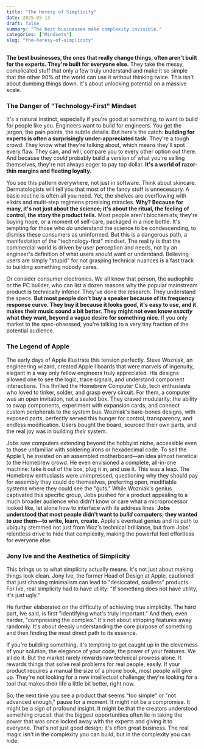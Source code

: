 ```yaml
---
title: "The Heresy of Simplicity"
date: 2025-05-13
draft: false
summary: "The best businesses make complexity invisible."
categories: ["Mindsets"]
slug: "the-heresy-of-simplicity"
---
```


**The best businesses, the ones that really change things, often aren't built for the experts. They're built for everyone else.** They take the messy, complicated stuff that only a few truly understand and make it so simple that the other 90% of the world can use it without thinking twice. This isn't about dumbing things down. It's about unlocking potential on a massive scale.

### The Danger of "Technology-First" Mindset

It's a natural instinct, especially if you're good at something, to want to build for people like you. Engineers want to build for engineers. You get the jargon, the pain points, the subtle details. But here's the catch: **building for experts is often a surprisingly under-appreciated task.** They're a tough crowd. They know what they're talking about, which means they'll spot every flaw. They can, and will, compare you to every other option out there. And because they *could* probably build a version of what you're selling themselves, they're not always eager to pay top dollar. **It's a world of razor-thin margins and fleeting loyalty.**

You see this pattern everywhere, not just in software. Think about skincare. Dermatologists will tell you that most of the fancy stuff is unnecessary. A basic routine is often all you need. Yet, the shelves are overflowing with elixirs and multi-step regimens promising miracles. **Why? Because for many, it's not just about the science; it's about the ritual, the feeling of control, the story the product tells.** Most people aren't biochemists; they're buying hope, or a moment of self-care, packaged in a nice bottle. It's tempting for those who *do* understand the science to be condescending, to dismiss these consumers as uninformed. But this is a dangerous path, a manifestation of the "technology-first" mindset. The reality is that the commercial world is driven by user perception and needs, not by an engineer's definition of what users *should* want or understand. Believing users are simply "stupid" for not grasping technical nuances is a fast track to building something nobody cares.

Or consider consumer electronics. We all know that person, the audiophile or the PC builder, who can list a dozen reasons why the popular mainstream product is technically inferior. They've done the research. They understand the specs. **But most people don't buy a speaker because of its frequency response curve. They buy it because it looks good, it's easy to use, and it makes their music sound a bit better.** **They might not even know *exactly* what they want, beyond a vague desire for something nice.** If you only market to the spec-obsessed, you're talking to a very tiny fraction of the potential audience.

### The Legend of Apple

The early days of Apple illustrate this tension perfectly. Steve Wozniak, an engineering wizard, created Apple I boards that were marvels of ingenuity, elegant in a way only fellow engineers truly appreciated. His designs allowed one to see the logic, trace signals, and understand component interactions. This thrilled the Homebrew Computer Club, tech enthusiasts who loved to tinker, solder, and grasp every circuit. For them, a computer was an open invitation, not a sealed box. They craved modularity: the ability to swap components, experiment with expansion cards, and connect custom peripherals to the system bus. Wozniak's bare-bones designs, with exposed parts, perfectly served this hunger for control, transparency, and endless modification. Users bought the board, sourced their own parts, and the real joy was in building *their* system.

Jobs saw computers extending beyond the hobbyist niche, accessible even to those unfamiliar with soldering irons or hexadecimal code. To sell the Apple I, he insisted on an assembled motherboard—an idea almost heretical to the Homebrew crowd. He even envisioned a complete, all-in-one machine: take it out of the box, plug it in, and use it. This was a leap. The Homebrew enthusiasts were unimpressed, questioning why they should pay for assembly they could do themselves, preferring open, modifiable systems where they could see the "guts." While Wozniak's genius captivated this specific group, Jobs pushed for a product appealing to a much broader audience who didn't know or care what a microprocessor looked like, let alone how to interface with its address lines. **Jobs understood that most people didn't want to *build* computers; they wanted to *use* them—to write, learn, create.** Apple's eventual genius and its path to ubiquity stemmed not just from Woz's technical brilliance, but from Jobs' relentless drive to hide that complexity, making the powerful feel effortless for everyone else.

### Jony Ive and the Aesthetics of Simplicity

This brings us to what simplicity actually means. It's not just about making things look clean. Jony Ive, the former Head of Design at Apple, cautioned that just chasing minimalism can lead to "desiccated, soulless" products. For Ive, real simplicity had to have utility: "If something does not have utility, it's just ugly."

He further elaborated on the difficulty of achieving true simplicity. The hard part, Ive said, is first "identifying what's truly important." And then, even harder, "compressing the complex." It's not about stripping features away randomly. It's about deeply understanding the core purpose of something and then finding the most direct path to its essence.

If you're building something, it's tempting to get caught up in the cleverness of your solution, the elegance of your code, the power of your features. We all do it. But the market rarely rewards raw technical prowess alone. It rewards things that solve real problems for real people, easily. If your product requires a manual the size of a phone book, most people will give up. They're not looking for a new intellectual challenge; they're looking for a tool that makes their life a little bit better, right now.

So, the next time you see a product that seems "too simple" or "not advanced enough," pause for a moment. It might not be a compromise. It might be a sign of profound insight. It might be that the creators understood something crucial: that the biggest opportunities often lie in taking the power that was once locked away with the experts and giving it to everyone. That's not just good design; it's often great business. The real magic isn't in the complexity you can build, but in the complexity you can hide.